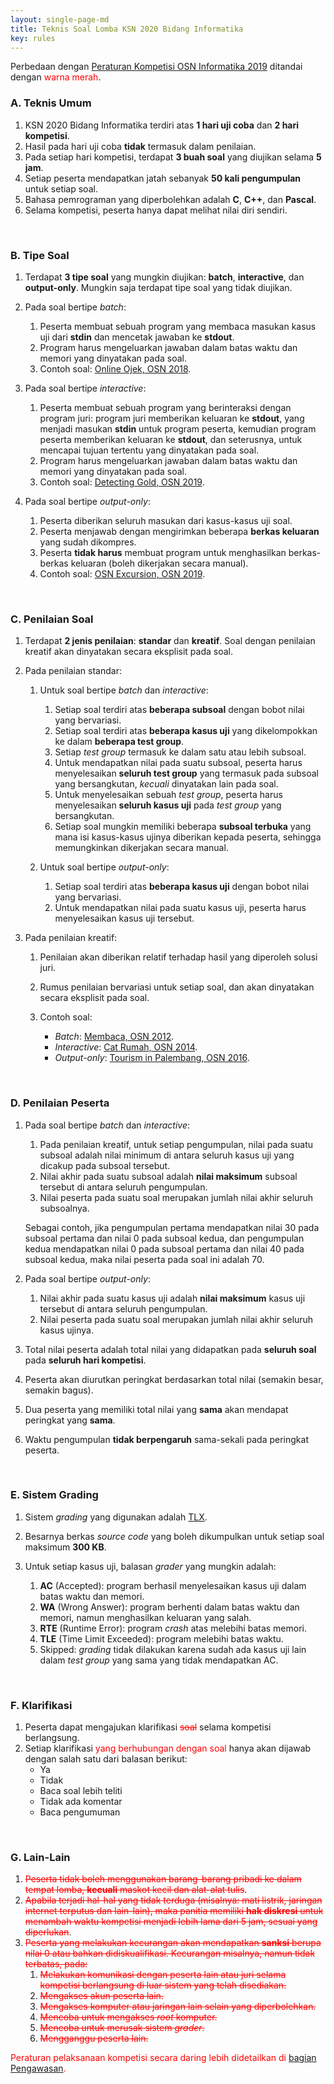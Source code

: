 ```yaml
---
layout: single-page-md
title: Teknis Soal Lomba KSN 2020 Bidang Informatika
key: rules
---
```


Perbedaan dengan [Peraturan Kompetisi OSN Informatika 2019](https://osn2019.toki.id/peraturan.html) ditandai dengan <span style="color:red">warna merah</span>.

### A. Teknis Umum

1. KSN 2020 Bidang Informatika terdiri atas **1 hari uji coba** dan **2 hari kompetisi**.
1. Hasil pada hari uji coba **tidak** termasuk dalam penilaian.
1. Pada setiap hari kompetisi, terdapat **3 buah soal** yang diujikan selama **5 jam**.
1. Setiap peserta mendapatkan jatah sebanyak **50 kali pengumpulan** untuk setiap soal.
1. Bahasa pemrograman yang diperbolehkan adalah **C**, **C++**, dan **Pascal**.
1. Selama kompetisi, peserta hanya dapat melihat nilai diri sendiri.

<br>

### B. Tipe Soal

1. Terdapat **3 tipe soal** yang mungkin diujikan: **batch**, **interactive**, dan **output-only**. Mungkin saja terdapat tipe soal yang tidak diujikan.

1. Pada soal bertipe *batch*:
   1. Peserta membuat sebuah program yang membaca masukan kasus uji dari **stdin** dan mencetak jawaban ke **stdout**.
   1. Program harus mengeluarkan jawaban dalam batas waktu dan memori yang dinyatakan pada soal.
   1. Contoh soal: [Online Ojek, OSN 2018](https://tlx.toki.id/problems/osn-2018-1/C).

1. Pada soal bertipe *interactive*:
   1. Peserta membuat sebuah program yang berinteraksi dengan program juri: program juri memberikan keluaran ke **stdout**, yang menjadi masukan **stdin** untuk program peserta, kemudian program peserta memberikan keluaran ke **stdout**, dan seterusnya, untuk mencapai tujuan tertentu yang dinyatakan pada soal.
   1. Program harus mengeluarkan jawaban dalam batas waktu dan memori yang dinyatakan pada soal.
   1. Contoh soal: [Detecting Gold, OSN 2019](https://tlx.toki.id/problems/osn-2019-2/B).

1. Pada soal bertipe *output-only*:
   1. Peserta diberikan seluruh masukan dari kasus-kasus uji soal.
   1. Peserta menjawab dengan mengirimkan beberapa **berkas keluaran** yang sudah dikompres.
   1. Peserta **tidak harus** membuat program untuk menghasilkan berkas-berkas keluaran (boleh dikerjakan secara manual).
   1. Contoh soal: [OSN Excursion, OSN 2019](https://tlx.toki.id/problems/osn-2019-1/C).

<br>

### C. Penilaian Soal

1. Terdapat **2 jenis penilaian**: **standar** dan **kreatif**. Soal dengan penilaian kreatif akan dinyatakan secara eksplisit pada soal.

1. Pada penilaian standar:
   1. Untuk soal bertipe *batch* dan *interactive*:
      1. Setiap soal terdiri atas **beberapa subsoal** dengan bobot nilai yang bervariasi.
      1. Setiap soal terdiri atas **beberapa kasus uji** yang dikelompokkan ke dalam **beberapa test group**.
      1. Setiap *test group* termasuk ke dalam satu atau lebih subsoal.
      1. Untuk mendapatkan nilai pada suatu subsoal, peserta harus menyelesaikan **seluruh test group** yang termasuk pada subsoal yang bersangkutan, _kecuali_ dinyatakan lain pada soal.
      1. Untuk menyelesaikan sebuah *test group*, peserta harus menyelesaikan **seluruh kasus uji** pada *test group* yang bersangkutan.
      1. Setiap soal mungkin memiliki beberapa **subsoal terbuka** yang mana isi kasus-kasus ujinya diberikan kepada peserta, sehingga memungkinkan dikerjakan secara manual.

   1. Untuk soal bertipe *output-only*:
      1. Setiap soal terdiri atas **beberapa kasus uji** dengan bobot nilai yang bervariasi.
      1. Untuk mendapatkan nilai pada suatu kasus uji, peserta harus menyelesaikan kasus uji tersebut.

1. Pada penilaian kreatif:
   1. Penilaian akan diberikan relatif terhadap hasil yang diperoleh solusi juri.
   1. Rumus penilaian bervariasi untuk setiap soal, dan akan dinyatakan secara eksplisit pada soal.

   1. Contoh soal:
      - *Batch*: [Membaca, OSN 2012](https://tlx.toki.id/problems/osn-2012-2/D).
      - *Interactive*: [Cat Rumah, OSN 2014](https://tlx.toki.id/problems/osn-2014-1/B).
      - *Output-only*: [Tourism in Palembang, OSN 2016](https://tlx.toki.id/problems/osn-2016-2/C).

<br>

### D. Penilaian Peserta

1. Pada soal bertipe *batch* dan *interactive*:
   1. Pada penilaian kreatif, untuk setiap pengumpulan, nilai pada suatu subsoal adalah nilai minimum di antara seluruh kasus uji yang dicakup pada subsoal tersebut.
   1. Nilai akhir pada suatu subsoal adalah **nilai maksimum** subsoal tersebut di antara seluruh pengumpulan.
   1. Nilai peserta pada suatu soal merupakan jumlah nilai akhir seluruh subsoalnya.

   Sebagai contoh, jika pengumpulan pertama mendapatkan nilai 30 pada subsoal pertama dan nilai 0 pada subsoal kedua, dan pengumpulan kedua mendapatkan nilai 0 pada subsoal pertama dan nilai 40 pada subsoal kedua, maka nilai peserta pada soal ini adalah 70.
1. Pada soal bertipe *output-only*:
   1. Nilai akhir pada suatu kasus uji adalah **nilai maksimum** kasus uji tersebut di antara seluruh pengumpulan.
   1. Nilai peserta pada suatu soal merupakan jumlah nilai akhir seluruh kasus ujinya.
1. Total nilai peserta adalah total nilai yang didapatkan pada **seluruh soal** pada **seluruh hari kompetisi**.
1. Peserta akan diurutkan peringkat berdasarkan total nilai (semakin besar, semakin bagus).
1. Dua peserta yang memiliki total nilai yang **sama** akan mendapat peringkat yang **sama**.
1. Waktu pengumpulan **tidak berpengaruh** sama-sekali pada peringkat peserta.

<br>

### E. Sistem Grading

1. Sistem *grading* yang digunakan adalah [TLX](https://tlx.toki.id).
1. Besarnya berkas *source code* yang boleh dikumpulkan untuk setiap soal maksimum **300 KB**.

1. Untuk setiap kasus uji, balasan *grader* yang mungkin adalah:
   1. **AC** (Accepted): program berhasil menyelesaikan kasus uji dalam batas waktu dan memori.
   1. **WA** (Wrong Answer): program berhenti dalam batas waktu dan memori, namun menghasilkan keluaran yang salah.
   1. **RTE** (Runtime Error): program *crash* atas melebihi batas memori.
   1. **TLE** (Time Limit Exceeded): program melebihi batas waktu.
   1. Skipped: *grading* tidak dilakukan karena sudah ada kasus uji lain dalam *test group* yang sama yang tidak mendapatkan AC.

<br>

### F. Klarifikasi

1. Peserta dapat mengajukan klarifikasi <span style="color:red">~~soal~~</span> selama kompetisi berlangsung.
1. Setiap klarifikasi <span style="color:red">yang berhubungan dengan soal</span> hanya akan dijawab dengan salah satu dari balasan berikut:
   - Ya
   - Tidak
   - Baca soal lebih teliti
   - Tidak ada komentar
   - Baca pengumuman

<br>

### G. Lain-Lain

1. <span style="color:red">~~Peserta tidak boleh menggunakan barang-barang pribadi ke dalam tempat lomba, **kecuali** maskot kecil dan alat-alat tulis~~</span>.
1. <span style="color:red">~~Apabila terjadi hal-hal yang tidak terduga (misalnya: mati listrik, jaringan internet terputus dan lain-lain), maka panitia memiliki **hak diskresi** untuk menambah waktu kompetisi menjadi lebih lama dari 5 jam, sesuai yang diperlukan~~</span>.
1. <span style="color:red">~~Peserta yang melakukan kecurangan akan mendapatkan **sanksi** berupa nilai 0 atau bahkan didiskualifikasi. Kecurangan misalnya, namun tidak terbatas, pada:~~</span>
   1. <span style="color:red">~~Melakukan komunikasi dengan peserta lain atau juri selama kompetisi berlangsung di luar sistem yang telah disediakan.~~</span>
   1. <span style="color:red">~~Mengakses akun peserta lain.~~</span>
   1. <span style="color:red">~~Mengakses komputer atau jaringan lain selain yang diperbolehkan.~~</span>
   1. <span style="color:red">~~Mencoba untuk mengakses *root* komputer.~~</span>
   1. <span style="color:red">~~Mencoba untuk merusak sistem *grader*.~~</span>
   1. <span style="color:red">~~Mengganggu peserta lain.~~</span>

<span style="color:red">Peraturan pelaksanaan kompetisi secara daring lebih didetailkan di <a href="pengawasan.html">bagian Pengawasan</a>.</span>
